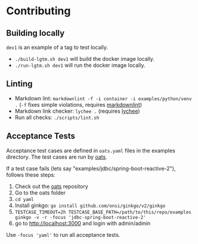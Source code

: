 # Contributing

## Building locally

`dev1` is an example of a tag to test locally.

- `./build-lgtm.sh dev1` will build the docker image locally.
- `./run-lgtm.sh dev1` will run the docker image locally.

## Linting

- Markdown lint: `markdownlint -f -i container -i examples/python/venv .` (`-f` fixes simple violations, requires [markdownlint](https://github.com/DavidAnson/markdownlint#markdownlint))
- Markdown link checker: `lychee .` (requires [lychee](https://github.com/lycheeverse/lychee))
- Run all checks: `./scripts/lint.sh`

## Acceptance Tests

Acceptance test cases are defined in `oats.yaml` files in the examples directory. The test cases are run by [oats].

If a test case fails (lets say "examples/jdbc/spring-boot-reactive-2"), follows these steps:

1. Check out the [oats] repository
2. Go to the oats folder
3. `cd yaml`
4. Install ginkgo: `go install github.com/onsi/ginkgo/v2/ginkgo`
5. `TESTCASE_TIMEOUT=2h TESTCASE_BASE_PATH=/path/to/this/repo/examples ginkgo -v -r -focus 'jdbc-spring-boot-reactive-2'`
6. go to <http://localhost:3000> and login with admin/admin

Use `-focus 'yaml'` to run all acceptance tests.

[oats]: https://github.com/grafana/oats
